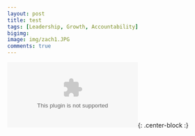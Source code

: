 ```yaml
---
layout: post
title: test
tags: [Leadership, Growth, Accountability]
bigimg: 
image: img/zach1.JPG
comments: true
---
```


![](img/Improv_and_product_clean[1748].pptx){: .center-block :}
